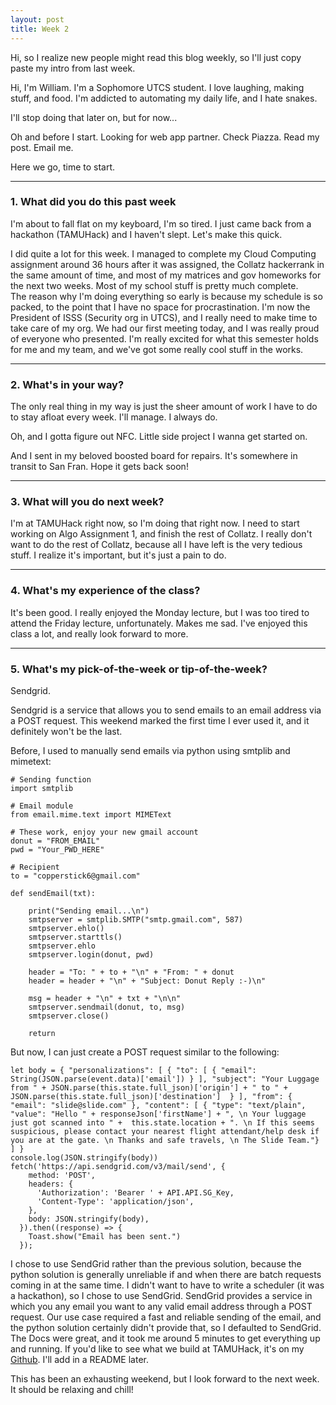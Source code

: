 ```yaml
---
layout: post
title: Week 2
---
```


Hi, so I realize new people might read this blog weekly, so I'll just copy paste my intro from last week.

Hi, I'm William. I'm a Sophomore UTCS student. I love laughing, making stuff, and food. I'm addicted to automating my daily life, and I hate snakes.  

I'll stop doing that later on, but for now...

Oh and before I start. Looking for web app partner. Check Piazza. Read my post. Email me.

Here we go, time to start.

---
### 1. What did you do this past week
I'm about to fall flat on my keyboard, I'm so tired. I just came back from a hackathon (TAMUHack) and I haven't slept. Let's make this quick.  

I did quite a lot for this week. I managed to complete my Cloud Computing assignment around 36 hours after it was assigned, the Collatz hackerrank in the same amount of time, and most of my matrices and gov homeworks for the next two weeks. Most of my school stuff is pretty much complete.   
The reason why I'm doing everything so early is because my schedule is so packed, to the point that I have no space for procrastination. I'm now the President of ISSS (Security org in UTCS), and I really need to make time to take care of my org. We had our first meeting today, and I was really proud of everyone who presented.
I'm really excited for what this semester holds for me and my team, and we've got some really cool stuff in the works.  

---

### 2. What's in your way?

The only real thing in my way is just the sheer amount of work I have to do to stay afloat every week. I'll manage. I always do.

Oh, and I gotta figure out NFC. Little side project I wanna get started on.

And I sent in my beloved boosted board for repairs. It's somewhere in transit to San Fran. Hope it gets back soon!

---

### 3. What will you do next week?
I'm at TAMUHack right now, so I'm doing that right now. I need to start working on Algo Assignment 1, and finish the rest of Collatz. I really don't want to do the rest of Collatz, because all I have left is the very tedious stuff. I realize it's important, but it's just a pain to do.

---

### 4. What's my experience of the class?

It's been good. I really enjoyed the Monday lecture, but I was too tired to attend the Friday lecture, unfortunately. Makes me sad. I've enjoyed this class a lot, and really look forward to more.

---
### 5. What's my pick-of-the-week or tip-of-the-week?

Sendgrid.  

Sendgrid is a service that allows you to send emails to an email address via a POST request. This weekend marked the first time I ever used it, and it definitely won't be the last.

Before, I used to manually send emails via python using smtplib and mimetext:
```
# Sending function
import smtplib

# Email module
from email.mime.text import MIMEText

# These work, enjoy your new gmail account
donut = "FROM_EMAIL"
pwd = "Your_PWD_HERE"

# Recipient
to = "copperstick6@gmail.com"

def sendEmail(txt):

	print("Sending email...\n")
	smtpserver = smtplib.SMTP("smtp.gmail.com", 587)
	smtpserver.ehlo()
	smtpserver.starttls()
	smtpserver.ehlo
	smtpserver.login(donut, pwd)

	header = "To: " + to + "\n" + "From: " + donut
	header = header + "\n" + "Subject: Donut Reply :-)\n"

	msg = header + "\n" + txt + "\n\n"
	smtpserver.sendmail(donut, to, msg)
	smtpserver.close()

	return

````

But now, I can just create a POST request similar to the following:

```
let body = { "personalizations": [ { "to": [ { "email": String(JSON.parse(event.data)['email']) } ], "subject": "Your Luggage from " + JSON.parse(this.state.full_json)['origin'] + " to " + JSON.parse(this.state.full_json)['destination']  } ], "from": { "email": "slide@slide.com" }, "content": [ { "type": "text/plain", "value": "Hello " + responseJson['firstName'] + ", \n Your luggage just got scanned into " +  this.state.location + ". \n If this seems suspicious, please contact your nearest flight attendant/help desk if you are at the gate. \n Thanks and safe travels, \n The Slide Team."} ] }
console.log(JSON.stringify(body))
fetch('https://api.sendgrid.com/v3/mail/send', {
	method: 'POST',
	headers: {
	  'Authorization': 'Bearer ' + API.API.SG_Key,
	  'Content-Type': 'application/json',
	},
	body: JSON.stringify(body),
  }).then((response) => {
	Toast.show("Email has been sent.")
  });
 ```

I chose to use SendGrid rather than the previous solution, because the python solution is generally unreliable if and when there are batch requests coming in at the same time. I didn't want to have to write a scheduler (it was a hackathon), so I chose to use SendGrid. SendGrid provides a service in which you any email you want to any valid email address through a POST request. Our use case required a fast and reliable sending of the email, and the python solution certainly didn't provide that, so I defaulted to SendGrid. The Docs were great, and it took me around 5 minutes to get everything up and running. If you'd like to see what we build at TAMUHack, it's on my [Github](http://www.github.com/copperstick6/Slide). I'll add in a README later.

This has been an exhausting weekend, but I look forward to the next week. It should be relaxing and chill!
